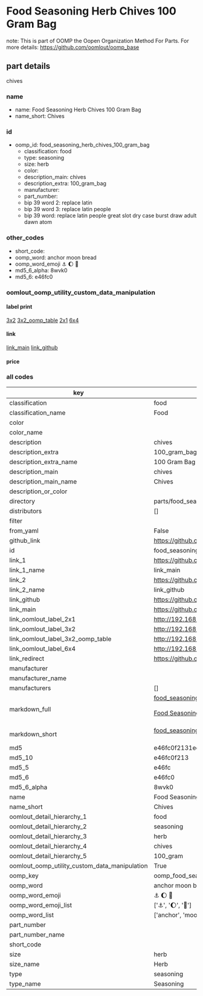 # Food Seasoning Herb Chives 100 Gram Bag  

note: This is part of OOMP the Oopen Organization Method For Parts. For more details: https://github.com/oomlout/oomp_base

##  part details
  



chives



### name
* name: Food Seasoning Herb Chives 100 Gram Bag
* name_short: Chives
### id
* oomp_id: food_seasoning_herb_chives_100_gram_bag
  * classification: food
  * type: seasoning
  * size: herb
  * color: 
  * description_main: chives
  * description_extra: 100_gram_bag
  * manufacturer: 
  * part_number: 
  * bip 39 word 2: replace latin
  * bip 39 word 3: replace latin people
  * bip 39 word: replace latin people great slot dry case burst draw adult dawn atom

### other_codes
* short_code: 
* oomp_word: anchor moon bread
* oomp_word_emoji :anchor: :moon: :bread:
* md5_6_alpha: 8wvk0
* md5_6: e46fc0






### oomlout_oomp_utility_custom_data_manipulation
#### label print
[3x2](http://192.168.1.245:1112/?label=oomp%208wvk0)
[3x2_oomp_table](http://192.168.1.108:1112/?label=oomp%208wvk0)
[2x1](http://192.168.1.242:1112/?label=oomp%208wvk0)
[6x4](http://192.168.1.55:1112/?label=oomp%208wvk0)    

#### link

[link_main](https://github.com/oomlout/oomlout_oomp_version_1_messy/tree/main/parts/food_seasoning_herb_chives_100_gram_bag) [link_github](https://github.com/oomlout/oomlout_oomp_version_1_messy/tree/main/parts/food_seasoning_herb_chives_100_gram_bag)                             

#### price







### all codes 
| key | value |  
| --- | --- |  
| classification | food |  
| classification_name | Food |  
| color |  |  
| color_name |  |  
| description | chives |  
| description_extra | 100_gram_bag |  
| description_extra_name | 100 Gram Bag |  
| description_main | chives |  
| description_main_name | Chives |  
| description_or_color |   |  
| directory | parts/food_seasoning_herb_chives_100_gram_bag |  
| distributors | [] |  
| filter |  |  
| from_yaml | False |  
| github_link | https://github.com/oomlout/oomlout_oomp_part_src/tree/main/parts/food_seasoning_herb_chives_100_gram_bag |  
| id | food_seasoning_herb_chives_100_gram_bag |  
| link_1 | https://github.com/oomlout/oomlout_oomp_version_1_messy/tree/main/parts/food_seasoning_herb_chives_100_gram_bag |  
| link_1_name | link_main |  
| link_2 | https://github.com/oomlout/oomlout_oomp_version_1_messy/tree/main/parts/food_seasoning_herb_chives_100_gram_bag |  
| link_2_name | link_github |  
| link_github | https://github.com/oomlout/oomlout_oomp_version_1_messy/tree/main/parts/food_seasoning_herb_chives_100_gram_bag |  
| link_main | https://github.com/oomlout/oomlout_oomp_version_1_messy/tree/main/parts/food_seasoning_herb_chives_100_gram_bag |  
| link_oomlout_label_2x1 | http://192.168.1.242:1112/?label=oomp%208wvk0 |  
| link_oomlout_label_3x2 | http://192.168.1.245:1112/?label=oomp%208wvk0 |  
| link_oomlout_label_3x2_oomp_table | http://192.168.1.108:1112/?label=oomp%208wvk0 |  
| link_oomlout_label_6x4 | http://192.168.1.55:1112/?label=oomp%208wvk0 |  
| link_redirect | https://github.com/oomlout/oomlout_oomp_version_1_messy/tree/main/parts/food_seasoning_herb_chives_100_gram_bag |  
| manufacturer |  |  
| manufacturer_name |  |  
| manufacturers | [] |  
| markdown_full | [food_seasoning_herb_chives_100_gram_bag](none)<br>[](none)<br>[Food Seasoning Herb Chives 100 Gram Bag](none)<br><br> |  
| markdown_short | [food_seasoning_herb_chives_100_gram_bag](none)<br><br> |  
| md5 | e46fc0f2131ec4650ee60663459f5db6 |  
| md5_10 | e46fc0f213 |  
| md5_5 | e46fc |  
| md5_6 | e46fc0 |  
| md5_6_alpha | 8wvk0 |  
| name | Food Seasoning Herb Chives 100 Gram Bag |  
| name_short | Chives |  
| oomlout_detail_hierarchy_1 | food |  
| oomlout_detail_hierarchy_2 | seasoning |  
| oomlout_detail_hierarchy_3 | herb |  
| oomlout_detail_hierarchy_4 | chives |  
| oomlout_detail_hierarchy_5 | 100_gram |  
| oomlout_oomp_utility_custom_data_manipulation | True |  
| oomp_key | oomp_food_seasoning_herb_chives_100_gram_bag |  
| oomp_word | anchor moon bread |  
| oomp_word_emoji | :anchor: :moon: :bread: |  
| oomp_word_emoji_list | [':anchor:', ':moon:', ':bread:'] |  
| oomp_word_list | ['anchor', 'moon', 'bread'] |  
| part_number |  |  
| part_number_name |  |  
| short_code |  |  
| size | herb |  
| size_name | Herb |  
| type | seasoning |  
| type_name | Seasoning |  
